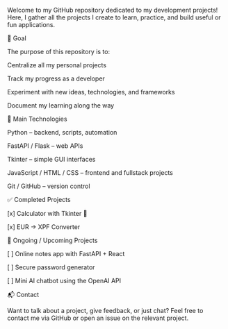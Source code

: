 Welcome to my GitHub repository dedicated to my development projects!
Here, I gather all the projects I create to learn, practice, and build useful or fun applications.

🎯 Goal

The purpose of this repository is to:

Centralize all my personal projects

Track my progress as a developer

Experiment with new ideas, technologies, and frameworks

Document my learning along the way


🧰 Main Technologies

Python – backend, scripts, automation

FastAPI / Flask – web APIs

Tkinter – simple GUI interfaces

JavaScript / HTML / CSS – frontend and fullstack projects

Git / GitHub – version control


✅ Completed Projects

[x] Calculator with Tkinter 🧮

[x] EUR -> XPF Converter


🚧 Ongoing / Upcoming Projects

[ ] Online notes app with FastAPI + React

[ ] Secure password generator

[ ] Mini AI chatbot using the OpenAI API


📬 Contact

Want to talk about a project, give feedback, or just chat?
Feel free to contact me via GitHub or open an issue on the relevant project.
